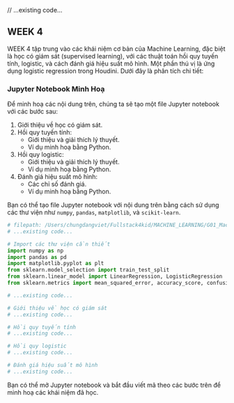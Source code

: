 // ...existing code...

## WEEK 4

WEEK 4 tập trung vào các khái niệm cơ bản của Machine Learning, đặc biệt là học có giám sát (supervised learning), với các thuật toán hồi quy tuyến tính, logistic, và cách đánh giá hiệu suất mô hình. Một phần thú vị là ứng dụng logistic regression trong Houdini. Dưới đây là phân tích chi tiết:

### Jupyter Notebook Minh Hoạ

Để minh hoạ các nội dung trên, chúng ta sẽ tạo một file Jupyter notebook với các bước sau:

1. Giới thiệu về học có giám sát.
2. Hồi quy tuyến tính:
    - Giới thiệu và giải thích lý thuyết.
    - Ví dụ minh hoạ bằng Python.
3. Hồi quy logistic:
    - Giới thiệu và giải thích lý thuyết.
    - Ví dụ minh hoạ bằng Python.
4. Đánh giá hiệu suất mô hình:
    - Các chỉ số đánh giá.
    - Ví dụ minh hoạ bằng Python.

Bạn có thể tạo file Jupyter notebook với nội dung trên bằng cách sử dụng các thư viện như `numpy`, `pandas`, `matplotlib`, và `scikit-learn`.

```python
# filepath: /Users/chungdangviet/Fullstack4kid/MACHINE_LEARNING/G01_Machine_learning_game/week4_illustration.ipynb
# ...existing code...

# Import các thư viện cần thiết
import numpy as np
import pandas as pd
import matplotlib.pyplot as plt
from sklearn.model_selection import train_test_split
from sklearn.linear_model import LinearRegression, LogisticRegression
from sklearn.metrics import mean_squared_error, accuracy_score, confusion_matrix

# ...existing code...

# Giới thiệu về học có giám sát
# ...existing code...

# Hồi quy tuyến tính
# ...existing code...

# Hồi quy logistic
# ...existing code...

# Đánh giá hiệu suất mô hình
# ...existing code...
```

Bạn có thể mở Jupyter notebook và bắt đầu viết mã theo các bước trên để minh hoạ các khái niệm đã học.
